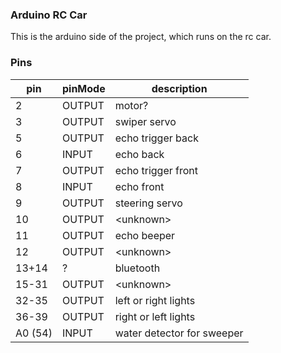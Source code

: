 ### Arduino RC Car
This is the arduino side of the project, which runs on the rc car.

### Pins

| pin     | pinMode | description                |
|---------|---------|----------------------------|
| 2       | OUTPUT  | motor?                     |
| 3       | OUTPUT  | swiper servo               |
| 5       | OUTPUT  | echo trigger back          |
| 6       | INPUT   | echo back                  |
| 7       | OUTPUT  | echo trigger front         |
| 8       | INPUT   | echo front                 |
| 9       | OUTPUT  | steering servo             |
| 10      | OUTPUT  | \<unknown>                 |
| 11      | OUTPUT  | echo beeper                |
| 12      | OUTPUT  | \<unknown>                 |
| 13+14   | ?       | bluetooth                  |
| 15-31   | OUTPUT  | \<unknown>                 |
| 32-35   | OUTPUT  | left or right lights       |
| 36-39   | OUTPUT  | right or left lights       |
| A0 (54) | INPUT   | water detector for sweeper | 